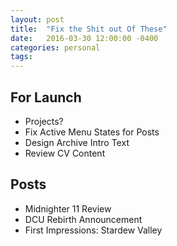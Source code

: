 ```yaml
---
layout: post
title:  "Fix the Shit out Of These"
date:   2016-03-30 12:00:00 -0400
categories: personal
tags:
---
```


## For Launch
* Projects?
* Fix Active Menu States for Posts
* Design Archive Intro Text
* Review CV Content

## Posts
* Midnighter 11 Review
* DCU Rebirth Announcement
* First Impressions: Stardew Valley
